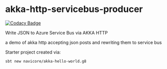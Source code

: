 # akka-http-servicebus-producer

[![Codacy Badge](https://api.codacy.com/project/badge/Grade/d2fa92d9d94f46ce9647d7b5936d0507)](https://www.codacy.com/app/navicore/akka-http-servicebus-producer?utm_source=github.com&utm_medium=referral&utm_content=navicore/akka-http-servicebus-producer&utm_campaign=badger)

Write JSON to Azure Service Bus via AKKA HTTP

a demo of akka http accepting json posts and rewriting them to service bus

Starter project created via:

```console
sbt new navicore/akka-hello-world.g8 
```

